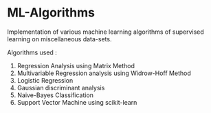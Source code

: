 # ML-Algorithms
Implementation of various machine learning algorithms of supervised learning on miscellaneous data-sets.

Algorithms used :

1. Regression Analysis using Matrix Method
2. Multivariable Regression analysis using Widrow-Hoff Method
3. Logistic Regression
4. Gaussian discriminant analysis
5. Naive-Bayes Classification
6. Support Vector Machine using scikit-learn

